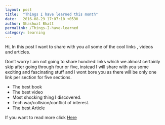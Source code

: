 ```yaml
---
layout: post
title:  "Things I have learned this month"
date:   2016-08-29 17:07:10 +0530
author: Shashwat Bhatt
permalink: /Things-I-have-learned
category: learning
---
```


Hi, In this post I want to share with you all some of the cool links , videos and articles. 

<!-- more -->

Don’t worry I am not going to share hundred links which we almost certainly skip after going through four or five, instead I will share with you some exciting and fascinating stuff and I wont bore you as there will be only one link per section for five sections.

* The best book
* The best video
* Most shocking thing I discovered.
* Tech war/collision/conflict of interest.
* The best Article

If you want to read more click [Here](https://medium.com/@bhatt.shashwat/things-i-have-learned-this-month-bb1c5cc46e43#.rj36c967q)
